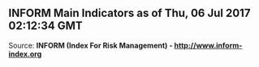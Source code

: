 ## INFORM Main Indicators as of Thu, 06 Jul 2017 02:12:34 GMT

Source: **INFORM (Index For Risk Management) - http://www.inform-index.org**
